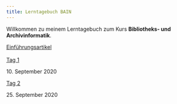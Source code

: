 ```yaml
---
title: Lerntagebuch BAIN
---
```


<p>Willkommen zu meinem Lerntagebuch zum Kurs <b>Bibliotheks- und Archivinformatik</b>.</p>

<a href="https://remooda.github.io/bain/2020/09/16/einfuehrung.html">Einführungsartikel</a>
<br><br>
<a href="https://remooda.github.io/bain/2020/03/28/tag1.html">Tag 1</a>
<p>10. September 2020</p>
<a href="https://remooda.github.io/bain/2020/03/28/tag2.html">Tag 2</a>
<p>25. September 2020</p>
